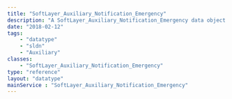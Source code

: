 ```yaml
---
title: "SoftLayer_Auxiliary_Notification_Emergency"
description: "A SoftLayer_Auxiliary_Notification_Emergency data object represents a notification event being broadcast to the SoftLayer customer base. It is used to provide information regarding outages or current known issues. "
date: "2018-02-12"
tags:
    - "datatype"
    - "sldn"
    - "Auxiliary"
classes:
    - "SoftLayer_Auxiliary_Notification_Emergency"
type: "reference"
layout: "datatype"
mainService : "SoftLayer_Auxiliary_Notification_Emergency"
---
```

